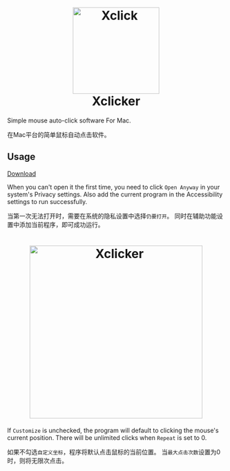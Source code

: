 <h1 align="center">
  <img src="https://file.moluuser.com/img/202307282049078.png" alt="Xclick" width="200">
  <br>
  Xclicker
  <br>
</h1>


Simple mouse auto-click software For Mac.

在Mac平台的简单鼠标自动点击软件。

## Usage
[Download](https://github.com/moluuser/Xclick/releases/download/1.0/Xclick.app.zip)

When you can't open it the first time, you need to click `Open Anyway` in your system's Privacy settings.
Also add the current program in the Accessibility settings to run successfully.

当第一次无法打开时，需要在系统的隐私设置中选择`仍要打开`。
同时在辅助功能设置中添加当前程序，即可成功运行。

<h1 align="center">
  <img src="https://file.moluuser.com/img/202307282104105.png" alt="Xclicker" width="400">
</h1>

If `Customize` is unchecked, the program will default to clicking the mouse's current position.
There will be unlimited clicks when `Repeat` is set to 0.

如果不勾选`自定义坐标`，程序将默认点击鼠标的当前位置。
当`最大点击次数`设置为0时，则将无限次点击。
